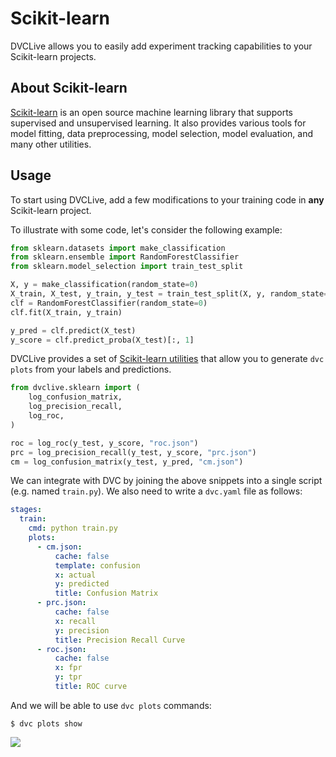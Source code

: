 # Scikit-learn

DVCLive allows you to easily add experiment tracking capabilities to your
Scikit-learn projects.

## About Scikit-learn

[Scikit-learn](https://scikit-learn.org/) is an open source machine learning
library that supports supervised and unsupervised learning. It also provides
various tools for model fitting, data preprocessing, model selection, model
evaluation, and many other utilities.

## Usage

To start using DVCLive, add a few modifications to your training code in **any**
Scikit-learn project.

To illustrate with some code, let's consider the following example:

```python
from sklearn.datasets import make_classification
from sklearn.ensemble import RandomForestClassifier
from sklearn.model_selection import train_test_split

X, y = make_classification(random_state=0)
X_train, X_test, y_train, y_test = train_test_split(X, y, random_state=0)
clf = RandomForestClassifier(random_state=0)
clf.fit(X_train, y_train)

y_pred = clf.predict(X_test)
y_score = clf.predict_proba(X_test)[:, 1]
```

DVCLive provides a set of
[Scikit-learn utilities](/doc/dvclive/api-reference/sklearn) that allow you to
generate `dvc plots` from your labels and predictions.

```python
from dvclive.sklearn import (
    log_confusion_matrix,
    log_precision_recall,
    log_roc,
)

roc = log_roc(y_test, y_score, "roc.json")
prc = log_precision_recall(y_test, y_score, "prc.json")
cm = log_confusion_matrix(y_test, y_pred, "cm.json")
```

We can integrate with DVC by joining the above snippets into a single script
(e.g. named `train.py`). We also need to write a `dvc.yaml` file as follows:

```yaml
stages:
  train:
    cmd: python train.py
    plots:
      - cm.json:
          cache: false
          template: confusion
          x: actual
          y: predicted
          title: Confusion Matrix
      - prc.json:
          cache: false
          x: recall
          y: precision
          title: Precision Recall Curve
      - roc.json:
          cache: false
          x: fpr
          y: tpr
          title: ROC curve
```

And we will be able to use `dvc plots` commands:

```dvc
$ dvc plots show
```

![](/img/dvclive-sklearn.png)
